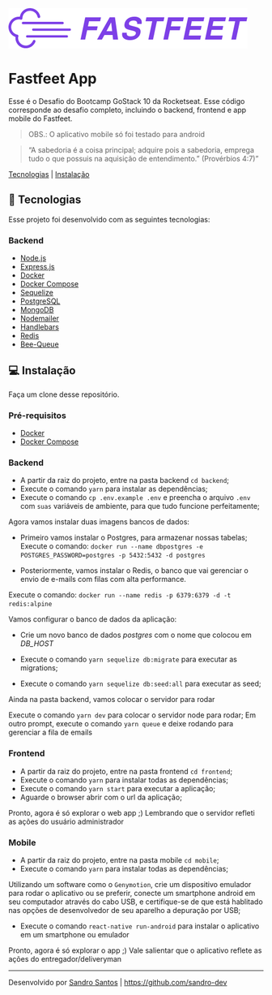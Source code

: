   ![logo](.github/logo.png)

# Fastfeet App
Esse é o Desafio do Bootcamp GoStack 10 da Rocketseat. Esse código corresponde ao desafio completo, incluindo o backend, frontend e app mobile do Fastfeet.

> OBS.: O aplicativo mobile só foi testado para android

[](https://img.shields.io/badge/made%20by-Sandro%20Santos-blue)
[](https://img.shields.io/github/license/sandro-dev/fastfeet-backend?color=blue&label=license&logo=MIT)
[](https://img.shields.io/github/repo-size/sandro-dev/fastfeet-backend)

> “A sabedoria é a coisa principal; adquire pois a sabedoria, emprega tudo o que possuis na aquisição de entendimento.” (Provérbios 4:7)”

[Tecnologias](#rocket-tecnologias) | [Instalação](#computer-instalação)

## :rocket: Tecnologias

Esse projeto foi desenvolvido com as seguintes tecnologias:

### Backend
- [Node.js](https://nodejs.org/en/)
- [Express.js](https://expressjs.com/)
- [Docker](https://www.docker.com/)
- [Docker Compose](https://docs.docker.com/compose/)
- [Sequelize](https://sequelize.org/)
- [PostgreSQL](https://www.postgresql.org/)
- [MongoDB](https://www.mongodb.com/)
- [Nodemailer](https://nodemailer.com)
- [Handlebars](https://handlebarsjs.com/)
- [Redis](https://redis.io/)
- [Bee-Queue](https://github.com/bee-queue/bee-queue)

## :computer: Instalação

Faça um clone desse repositório.

### Pré-requisitos

- [Docker](https://www.docker.com/)
- [Docker Compose](https://docs.docker.com/compose/)

### Backend

- A partir da raiz do projeto, entre na pasta backend `cd backend`;
- Execute o comando `yarn` para instalar as dependências;
- Execute o comando `cp .env.example .env` e preencha o arquivo `.env` com `suas` variáveis de ambiente, para que tudo funcione perfeitamente;

Agora vamos instalar duas imagens bancos de dados: 

- Primeiro vamos instalar o Postgres, para armazenar nossas tabelas; 
Execute o comando: 
`docker run --name dbpostgres -e POSTGRES_PASSWORD=postgres -p 5432:5432 -d postgres`

- Posteriormente, vamos instalar o Redis, o banco que vai gerenciar o envio de e-mails com filas com alta performance.

Execute o comando:
`docker run --name redis -p 6379:6379 -d -t redis:alpine`

Vamos configurar o banco de dados da aplicação:

- Crie um novo banco de dados *postgres* com o nome que colocou em *DB_HOST*

- Execute o comando `yarn sequelize db:migrate` para executar as migrations;
- Execute o comando `yarn sequelize db:seed:all` para executar as seed;


Ainda na pasta backend, vamos colocar o servidor para rodar 

Execute o comando `yarn dev` para colocar o servidor node para rodar;
Em outro prompt, execute o comando `yarn queue` e deixe rodando para gerenciar a fila de emails

### Frontend
- A partir da raiz do projeto, entre na pasta frontend `cd frontend`;
- Execute o comando `yarn` para instalar todas as dependências;
- Execute o comando `yarn start` para executar a aplicação;
- Aguarde o browser abrir com o url da aplicação;

Pronto, agora é só explorar o  web app ;)
Lembrando que o servidor refleti as ações do usuário administrador

### Mobile
- A partir da raiz do projeto, entre na pasta mobile `cd mobile`;
- Execute o comando `yarn` para instalar todas as dependências;

Utilizando um software como o `Genymotion`, crie um dispositivo emulador para rodar o aplicativo ou se preferir, conecte um smartphone android em seu computador através do cabo USB, e certifique-se de que está hablitado nas opções de desenvolvedor de seu aparelho a depuração por USB;
- Execute o comando `react-native run-android` para instalar o aplicativo em um smartphone ou emulador

Pronto, agora é só explorar o app ;)
Vale salientar que o aplicativo reflete as ações do entregador/deliveryman


---
Desenvolvido por [Sandro Santos](https://www.linkedin.com/in/sandrossantos/) | https://github.com/sandro-dev


